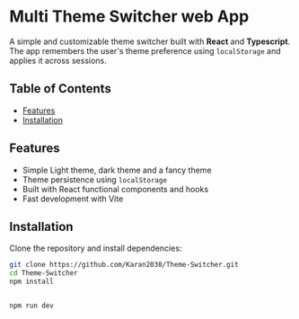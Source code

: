 # Multi Theme Switcher web App

A simple and customizable theme switcher built with **React** and **Typescript**. The app remembers the user's theme preference using `localStorage` and applies it across sessions.

## Table of Contents

- [Features](#features)
- [Installation](#installation)

## Features

- Simple Light theme, dark theme and a fancy theme 
- Theme persistence using `localStorage`
- Built with React functional components and hooks
- Fast development with Vite

## Installation

Clone the repository and install dependencies:

```bash
git clone https://github.com/Karan2030/Theme-Switcher.git
cd Theme-Switcher
npm install


npm run dev

